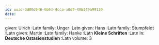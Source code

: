 ```yaml
---
id: uuid-3d80d948-6b6d-4cca-a0d9-40b146a99139
date: 
---
```


given: Ulrich :Latn
family: Unger :Latn
given: Hans :Latn
family: Stumpfeldt :Latn
given: Martin :Latn
family: Hanke :Latn
**Kleine Schriften** :Latn
In: 
**Deutsche Ostasienstudien** :Latn
volume: 3